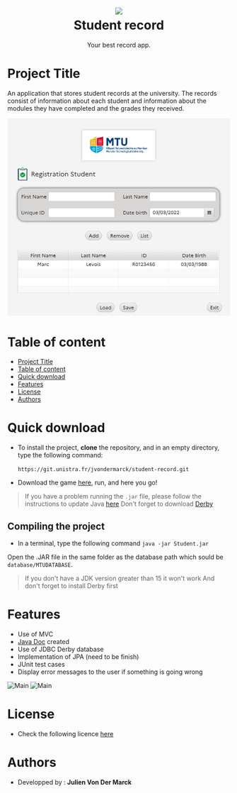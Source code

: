 <h1 align="center"><img src="https://www.mtu.ie/contentFiles/images/news/default.jpg" width="224px"/><br/>
  Student record
</h1>
<p align="center">Your best record app.</p>

# Project Title

An application that stores student records at the university.
The records consist of information about each student and information about the modules they have completed and the grades they received.

![Main](img/tab1.png)

# Table of content

- [Project Title](#project-title)
- [Table of content](#table-of-content)
- [Quick download](#quick-download)
- [Features](#features)
- [License](#license)
- [Authors](#authors)

# Quick download
- To install the project, **clone** the repository, and in an empty directory, type the following command:

  ```https://git.unistra.fr/jvondermarck/student-record.git```

- Download the game <a href="https://git.unistra.fr/jvondermarck/student-record/-/blob/main/out/artifacts/Student_jar/Student.jar">here</a>, run, and here you go!

> If you have a problem running the `.jar` file, please follow the instructions to update Java [here](https://www.java.com/fr/download/)
> Don't forget to download [Derby](https://db.apache.org/derby/derby_downloads.html)

## Compiling the project

- In a terminal, type the following command `java -jar Student.jar`

Open the .JAR file in the same folder as the database path which sould be `database/MTUDATABASE`.

> If you don't have a JDK version greater than 15 it won't work 
> And don't forget to install Derby first

# Features

- Use of MVC
- [Java Doc](docs) created
- Use of JDBC Derby database
- Implementation of JPA (need to be finish)
- JUnit test cases
- Display error messages to the user if something is going wrong

![Main](img/tab2.png)
![Main](img/tab3.png)

# License
- Check the following licence [here](LICENSE)

# Authors

- Developped by : **Julien Von Der Marck**
